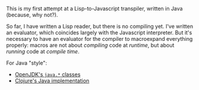This is my first attempt at a Lisp-to-Javascript transpiler, written in
Java (because, why not?).

So far, I have written a Lisp reader, but there is no compiling yet.
I've written an evaluator, which coincides largely with the Javascript
interpreter. But it's necessary to have an evaluator for the compiler to
macroexpand everything properly: macros are not about _compiling_ code
at _runtime_, but about _running_ code at _compile time_.

For Java "style":

- [OpenJDK's `java.*` classes](https://github.com/openjdk/jdk/tree/master/src/java.base/)
- [Clojure's Java implementation](https://github.com/clojure/clojure/tree/master/src/jvm/clojure/lang)